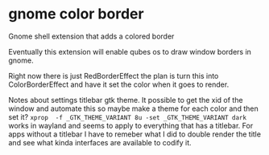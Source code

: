 gnome color border
======================

Gnome shell extension that adds a colored border


Eventually this extension will enable qubes os to draw window borders in gnome. 

Right now there is just RedBorderEffect the plan is turn this into ColorBorderEffect and have it set the color when it goes to render.


Notes about settings titlebar gtk theme. It possible to get the xid of the window and automate this so maybe make a theme for each color and then set it?
`xprop  -f _GTK_THEME_VARIANT 8u -set _GTK_THEME_VARIANT dark`
works in wayland and seems to apply to everything that has a titlebar. For apps without a titlebar I have to remeber what I did to double render the title
and see what kinda interfaces are available to codify it.
